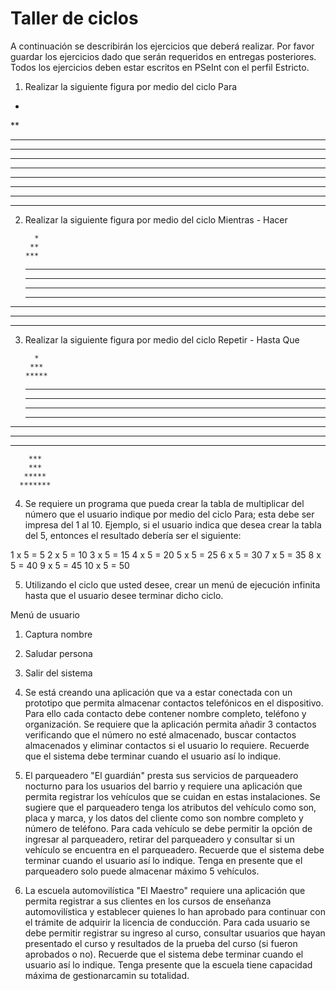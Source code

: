 # Taller de ciclos
A continuación se describirán los ejercicios que deberá realizar. Por favor guardar los ejercicios dado que serán requeridos en entregas posteriores. Todos los ejercicios deben estar escritos en PSeInt con el perfil Estricto.

1. Realizar la siguiente figura por medio del ciclo Para

*
**
***
****
*****
******
*******
********
*********
**********

2. Realizar la siguiente figura por medio del ciclo Mientras - Hacer   

         * 
        **
       ***
      ****
     *****
    ******
   *******
  ********
 *********
********** 

3. Realizar la siguiente figura por medio del ciclo Repetir - Hasta Que

         * 
        ***
       *****
      *******
     *********
    ***********
   *************
  ***************
 *****************
*******************
        ***
        ***
       *****
      *******  

4. Se requiere un programa que pueda crear la tabla de multiplicar del número que el usuario indique por medio del ciclo Para; esta debe ser impresa del 1 al 10. Ejemplo, si el usuario indica que desea crear la tabla del 5, entonces el resultado debería ser el siguiente:

1 x 5 = 5
2 x 5 = 10
3 x 5 = 15
4 x 5 = 20
5 x 5 = 25
6 x 5 = 30
7 x 5 = 35
8 x 5 = 40
9 x 5 = 45
10 x 5 = 50


5. Utilizando el ciclo que usted desee, crear un menú de ejecución infinita hasta que el usuario desee terminar dicho ciclo.

Menú de usuario
1. Captura nombre
2. Saludar persona
3. Salir del sistema

6. Se está creando una aplicación que va a estar conectada con un prototipo que permita almacenar contactos telefónicos en el dispositivo. Para ello cada contacto debe contener nombre completo, teléfono y organización. Se requiere que la aplicación permita añadir 3 contactos verificando que el número no esté almacenado, buscar contactos almacenados y eliminar contactos si el usuario lo requiere. Recuerde que el sistema debe terminar cuando el usuario así lo indique.

7. El parqueadero "El guardián" presta sus servicios de parqueadero nocturno para los usuarios del barrio y requiere una aplicación que permita registrar los vehículos que se cuidan en estas instalaciones. Se sugiere que el parqueadero tenga los atributos del vehículo como son, placa y marca, y los datos del cliente como son nombre completo y número de teléfono. Para cada vehículo se debe permitir la opción de ingresar al parqueadero, retirar del parqueadero y consultar si un vehículo se encuentra en el parqueadero. Recuerde que el sistema debe terminar cuando el usuario así lo indique. Tenga en presente que el parqueadero solo puede almacenar máximo 5 vehículos.

8. La escuela automovilística "El Maestro" requiere una aplicación que permita registrar a sus clientes en los cursos de enseñanza automovilística y establecer quienes lo han aprobado para continuar con el trámite de adquirir la licencia de conducción. Para cada usuario se debe permitir registrar su ingreso al curso, consultar usuarios que hayan presentado el curso y resultados de la prueba del curso (si fueron aprobados o no). Recuerde que el sistema debe terminar cuando el usuario así lo indique. Tenga presente que la escuela tiene capacidad máxima de gestionarcamin su totalidad.